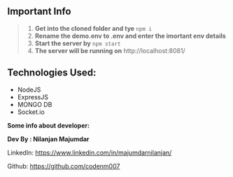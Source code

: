 ## Important Info
  
> 1. **Get into the cloned folder and tye** `npm i`
> 2. **Rename the demo.env to .env and enter the imortant env details** 
> 3. **Start the server by** `npm start`
> 4. **The server will be running on** http://localhost:8081/

  

## Technologies Used:

 - NodeJS
 - ExpressJS
 - MONGO DB
 - Socket.io

**Some info about developer:**

  

**Dev By : Nilanjan Majumdar**

  

LinkedIn: https://www.linkedin.com/in/majumdarnilanjan/

Github: https://github.com/codenm007
